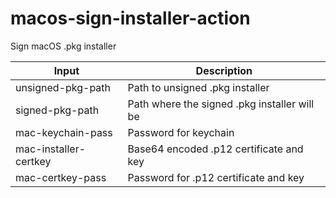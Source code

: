 # macos-sign-installer-action
Sign macOS .pkg installer

| Input |	Description |
| --- | --- |
| unsigned-pkg-path | Path to unsigned .pkg installer |
| signed-pkg-path | Path where the signed .pkg installer will be |
| mac-keychain-pass | Password for keychain |
| mac-installer-certkey | Base64 encoded .p12 certificate and key |
| mac-certkey-pass | Password for .p12 certificate and key |
